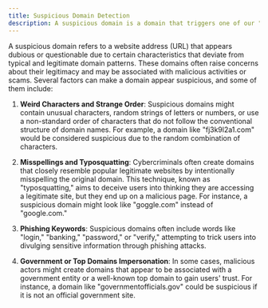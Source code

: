 ```yaml
---
title: Suspicious Domain Detection
description: A suspicious domain is a domain that triggers one of our "suspicious" filters. It isn't inherently fake but may be depending on your service.
---
```


A suspicious domain refers to a website address (URL) that appears dubious or questionable due to certain characteristics that deviate from typical and legitimate domain patterns. These domains often raise concerns about their legitimacy and may be associated with malicious activities or scams. Several factors can make a domain appear suspicious, and some of them include:

1. **Weird Characters and Strange Order**: Suspicious domains might contain unusual characters, random strings of letters or numbers, or use a non-standard order of characters that do not follow the conventional structure of domain names. For example, a domain like "fj3k9l2a1.com" would be considered suspicious due to the random combination of characters.

2. **Misspellings and Typosquatting**: Cybercriminals often create domains that closely resemble popular legitimate websites by intentionally misspelling the original domain. This technique, known as "typosquatting," aims to deceive users into thinking they are accessing a legitimate site, but they end up on a malicious page. For instance, a suspicious domain might look like "goggle.com" instead of "google.com."

3. **Phishing Keywords**: Suspicious domains often include words like "login," "banking," "password," or "verify," attempting to trick users into divulging sensitive information through phishing attacks.

4. **Government or Top Domains Impersonation**: In some cases, malicious actors might create domains that appear to be associated with a government entity or a well-known top domain to gain users' trust. For instance, a domain like "governmentofficials.gov" could be suspicious if it is not an official government site.
